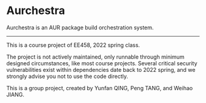 # Aurchestra

Aurchestra is an AUR package build orchestration system.

***

This is a course project of EE458, 2022 spring class.

The project is not actively maintained, only runnable through minimum designed circumstances, like most course projects. Several critical security vulnerabilities exist within dependencies date back to 2022 spring, and we strongly advise you not to use the code directly.

This is a group project, created by Yunfan QING, Peng TANG, and Weihao JIANG.
